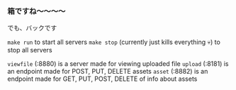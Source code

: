 ### 箱ですね〜〜〜〜

でも、バックです

`make run` to start all servers
`make stop` (currently just kills everything 💀) to stop all servers

`viewfile` (:8880) is a server made for viewing uploaded file
`upload` (:8181) is an endpoint made for POST, PUT, DELETE assets
`asset` (:8882) is an endpoint made for GET, PUT, POST, DELETE of info about assets

 